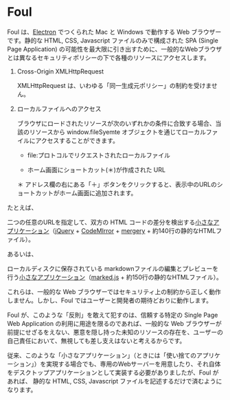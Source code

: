 # Foul

Foul は、[Electron](http://electron.atom.io/) でつくられた Mac と Windows で動作する Web ブラウザーです。静的な HTML, CSS, Javascript ファイルのみで構成された SPA (Single Page Application) の可能性を最大限に引き出すために、一般的なWebブラウザとは異なるセキュリティポリシーの下で各種のリソースにアクセスします。

1. Cross-Origin XMLHttpRequest

   XMLHttpRequest は、いわゆる「同一生成元ポリシー」の制約を受けません。

2. ローカルファイルへのアクセス

   ブラウザにロードされたリソースが次のいずれかの条件に合致する場合、当該のリソースから window.fileSyemte オブジェクトを通じてローカルファイルにアクセスすることができます。

   * file:プロトコルでリクエストされたローカルファイル

   * ホーム画面にショートカット(＊)が作成された URL

    ＊ アドレス欄の右にある「＋」ボタンをクリックすると、表示中のURLのショートカットがホーム画面に追加されます。

たとえば、

二つの任意のURLを指定して、双方の HTML コードの差分を検出する[小さなアプリケーション](http://www.takahashihideki.net/dev/Mergely/examples/crossOrigin.html)（[jQuery](https://jquery.com/) + [CodeMIrror](https://codemirror.net/) + [mergery](https://github.com/wickedest/Mergely) + 約140行の静的なHTMLファイル）。

あるいは、

ローカルディスクに保存されている markdownファイルの編集とプレビューを行う[小さなアプリケーション](https://dl.dropboxusercontent.com/u/223789/dev/markdownEditor.html)（[marked.js](https://github.com/chjj/marked) + 約150行の静的なHTMLファイル）。

これらは、一般的な Web ブラウザーではセキュリティ上の制約から正しく動作しません。しかし、Foul ではユーザーと開発者の期待どおりに動作します。

Foul が、このような「反則」を敢えて犯すのは、信頼する特定の Single Page Web Application の利用に用途を限るのであれば、一般的な Web ブラウザーが前提にせざるをえない、悪意を隠し持った未知のリソースの存在を、ユーザーの自己責任において、無視しても差し支えはないと考えるからです。

従来、このような「小さなアプリケーション」（ときには「使い捨てのアプリケーション」）を実現する場合でも、専用のWebサーバーを用意したり、それ自体をデスクトップアプリケーションとして実装する必要がありましたが、Foul があれば、 静的な HTML, CSS, Javascript ファイルを記述するだけで済むようになります。

    

